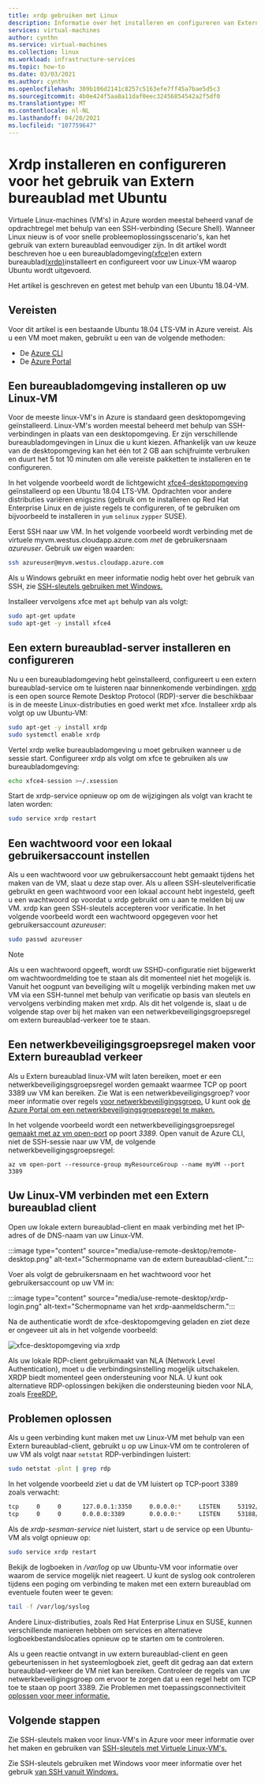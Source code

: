 ```yaml
---
title: xrdp gebruiken met Linux
description: Informatie over het installeren en configureren van Extern bureaublad (xrdp) om verbinding te maken met een Linux-VM in Azure met behulp van grafische hulpprogramma's
services: virtual-machines
author: cynthn
ms.service: virtual-machines
ms.collection: linux
ms.workload: infrastructure-services
ms.topic: how-to
ms.date: 03/03/2021
ms.author: cynthn
ms.openlocfilehash: 309b106d2141c8257c5163efe7ff45a7bae5d5c3
ms.sourcegitcommit: 4b0e424f5aa8a11daf0eec32456854542a2f5df0
ms.translationtype: MT
ms.contentlocale: nl-NL
ms.lasthandoff: 04/20/2021
ms.locfileid: "107759647"
---
```

# <a name="install-and-configure-xrdp-to-use-remote-desktop-with-ubuntu"></a>Xrdp installeren en configureren voor het gebruik van Extern bureaublad met Ubuntu

Virtuele Linux-machines (VM's) in Azure worden meestal beheerd vanaf de opdrachtregel met behulp van een SSH-verbinding (Secure Shell). Wanneer Linux nieuw is of voor snelle probleemoplossingsscenario's, kan het gebruik van extern bureaublad eenvoudiger zijn. In dit artikel wordt beschreven hoe u een bureaubladomgeving[(xfce)](https://www.xfce.org)en extern bureaublad[(xrdp)](http://xrdp.org)installeert en configureert voor uw Linux-VM waarop Ubuntu wordt uitgevoerd.

Het artikel is geschreven en getest met behulp van een Ubuntu 18.04-VM. 

## <a name="prerequisites"></a>Vereisten

Voor dit artikel is een bestaande Ubuntu 18.04 LTS-VM in Azure vereist. Als u een VM moet maken, gebruikt u een van de volgende methoden:

- De [Azure CLI](quick-create-cli.md)
- De [Azure Portal](quick-create-portal.md)


## <a name="install-a-desktop-environment-on-your-linux-vm"></a>Een bureaubladomgeving installeren op uw Linux-VM

Voor de meeste linux-VM's in Azure is standaard geen desktopomgeving geïnstalleerd. Linux-VM's worden meestal beheerd met behulp van SSH-verbindingen in plaats van een desktopomgeving. Er zijn verschillende bureaubladomgevingen in Linux die u kunt kiezen. Afhankelijk van uw keuze van de desktopomgeving kan het één tot 2 GB aan schijfruimte verbruiken en duurt het 5 tot 10 minuten om alle vereiste pakketten te installeren en te configureren.

In het volgende voorbeeld wordt de lichtgewicht [xfce4-desktopomgeving](https://www.xfce.org/) geïnstalleerd op een Ubuntu 18.04 LTS-VM. Opdrachten voor andere distributies variëren enigszins (gebruik om te installeren op Red Hat Enterprise Linux en de juiste regels te configureren, of te gebruiken om bijvoorbeeld te installeren in `yum` `selinux` `zypper` SUSE).

Eerst SSH naar uw VM. In het volgende voorbeeld wordt verbinding met de virtuele myvm.westus.cloudapp.azure.com *met* de gebruikersnaam *azureuser*. Gebruik uw eigen waarden:

```bash
ssh azureuser@myvm.westus.cloudapp.azure.com
```

Als u Windows gebruikt en meer informatie nodig hebt over het gebruik van SSH, zie [SSH-sleutels gebruiken met Windows.](ssh-from-windows.md)

Installeer vervolgens xfce met `apt` behulp van als volgt:

```bash
sudo apt-get update
sudo apt-get -y install xfce4
```

## <a name="install-and-configure-a-remote-desktop-server"></a>Een extern bureaublad-server installeren en configureren
Nu u een bureaubladomgeving hebt geïnstalleerd, configureert u een extern bureaublad-service om te luisteren naar binnenkomende verbindingen. [xrdp](http://xrdp.org) is een open source Remote Desktop Protocol (RDP)-server die beschikbaar is in de meeste Linux-distributies en goed werkt met xfce. Installeer xrdp als volgt op uw Ubuntu-VM:

```bash
sudo apt-get -y install xrdp
sudo systemctl enable xrdp
```

Vertel xrdp welke bureaubladomgeving u moet gebruiken wanneer u de sessie start. Configureer xrdp als volgt om xfce te gebruiken als uw bureaubladomgeving:

```bash
echo xfce4-session >~/.xsession
```

Start de xrdp-service opnieuw op om de wijzigingen als volgt van kracht te laten worden:

```bash
sudo service xrdp restart
```


## <a name="set-a-local-user-account-password"></a>Een wachtwoord voor een lokaal gebruikersaccount instellen
Als u een wachtwoord voor uw gebruikersaccount hebt gemaakt tijdens het maken van de VM, slaat u deze stap over. Als u alleen SSH-sleutelverificatie gebruikt en geen wachtwoord voor een lokaal account hebt ingesteld, geeft u een wachtwoord op voordat u xrdp gebruikt om u aan te melden bij uw VM. xrdp kan geen SSH-sleutels accepteren voor verificatie. In het volgende voorbeeld wordt een wachtwoord opgegeven voor het gebruikersaccount *azureuser*:

```bash
sudo passwd azureuser
```

> [!NOTE]
> Als u een wachtwoord opgeeft, wordt uw SSHD-configuratie niet bijgewerkt om wachtwoordmelding toe te staan als dit momenteel niet het mogelijk is. Vanuit het oogpunt van beveiliging wilt u mogelijk verbinding maken met uw VM via een SSH-tunnel met behulp van verificatie op basis van sleutels en vervolgens verbinding maken met xrdp. Als dit het volgende is, slaat u de volgende stap over bij het maken van een netwerkbeveiligingsgroepsregel om extern bureaublad-verkeer toe te staan.


## <a name="create-a-network-security-group-rule-for-remote-desktop-traffic"></a>Een netwerkbeveiligingsgroepsregel maken voor Extern bureaublad verkeer
Als u Extern bureaublad linux-VM wilt laten bereiken, moet er een netwerkbeveiligingsgroepsregel worden gemaakt waarmee TCP op poort 3389 uw VM kan bereiken. Zie Wat is een netwerkbeveiligingsgroep? voor meer informatie over regels [voor netwerkbeveiligingsgroep.](../../virtual-network/network-security-groups-overview.md) U kunt ook [de Azure Portal om een netwerkbeveiligingsgroepsregel te maken.](../windows/nsg-quickstart-portal.md)

In het volgende voorbeeld wordt een netwerkbeveiligingsgroepsregel [gemaakt met az vm open-port](/cli/azure/vm#az_vm_open_port) op poort *3389.* Open vanuit de Azure CLI, niet de SSH-sessie naar uw VM, de volgende netwerkbeveiligingsgroepsregel:

```azurecli
az vm open-port --resource-group myResourceGroup --name myVM --port 3389
```


## <a name="connect-your-linux-vm-with-a-remote-desktop-client"></a>Uw Linux-VM verbinden met een Extern bureaublad client

Open uw lokale extern bureaublad-client en maak verbinding met het IP-adres of de DNS-naam van uw Linux-VM. 

:::image type="content" source="media/use-remote-desktop/remote-desktop.png" alt-text="Schermopname van de extern bureaublad-client.":::

Voer als volgt de gebruikersnaam en het wachtwoord voor het gebruikersaccount op uw VM in:

:::image type="content" source="media/use-remote-desktop/xrdp-login.png" alt-text="Schermopname van het xrdp-aanmeldscherm.":::

Na de authenticatie wordt de xfce-desktopomgeving geladen en ziet deze er ongeveer uit als in het volgende voorbeeld:

![xfce-desktopomgeving via xrdp](./media/use-remote-desktop/xfce-desktop-environment.png)

Als uw lokale RDP-client gebruikmaakt van NLA (Network Level Authentication), moet u die verbindingsinstelling mogelijk uitschakelen. XRDP biedt momenteel geen ondersteuning voor NLA. U kunt ook alternatieve RDP-oplossingen bekijken die ondersteuning bieden voor NLA, zoals [FreeRDP.](https://www.freerdp.com)


## <a name="troubleshoot"></a>Problemen oplossen
Als u geen verbinding kunt maken met uw Linux-VM met behulp van een Extern bureaublad-client, gebruikt u op uw Linux-VM om te controleren of uw VM als volgt naar `netstat` RDP-verbindingen luistert:

```bash
sudo netstat -plnt | grep rdp
```

In het volgende voorbeeld ziet u dat de VM luistert op TCP-poort 3389 zoals verwacht:

```bash
tcp     0     0      127.0.0.1:3350     0.0.0.0:*     LISTEN     53192/xrdp-sesman
tcp     0     0      0.0.0.0:3389       0.0.0.0:*     LISTEN     53188/xrdp
```

Als de *xrdp-sesman-service* niet luistert, start u de service op een Ubuntu-VM als volgt opnieuw op:

```bash
sudo service xrdp restart
```

Bekijk de logboeken in */var/log* op uw Ubuntu-VM voor informatie over waarom de service mogelijk niet reageert. U kunt de syslog ook controleren tijdens een poging om verbinding te maken met een extern bureaublad om eventuele fouten weer te geven:

```bash
tail -f /var/log/syslog
```

Andere Linux-distributies, zoals Red Hat Enterprise Linux en SUSE, kunnen verschillende manieren hebben om services en alternatieve logboekbestandslocaties opnieuw op te starten om te controleren.

Als u geen reactie ontvangt in uw extern bureaublad-client en geen gebeurtenissen in het systeemlogboek ziet, geeft dit gedrag aan dat extern bureaublad-verkeer de VM niet kan bereiken. Controleer de regels van uw netwerkbeveiligingsgroep om ervoor te zorgen dat u een regel hebt om TCP toe te staan op poort 3389. Zie Problemen met toepassingsconnectiviteit [oplossen voor meer informatie.](/troubleshoot/azure/virtual-machines/troubleshoot-app-connection)


## <a name="next-steps"></a>Volgende stappen
Zie SSH-sleutels maken voor linux-VM's in Azure voor meer informatie over het maken en gebruiken van [SSH-sleutels met Virtuele Linux-VM's.](mac-create-ssh-keys.md)

Zie SSH-sleutels gebruiken met Windows voor meer informatie over het gebruik [van SSH vanuit Windows.](ssh-from-windows.md)